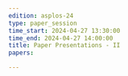 ```yaml
---
edition: asplos-24
type: paper_session
time_start: 2024-04-27 13:30:00
time_end: 2024-04-27 14:00:00
title: Paper Presentations - II
papers: 

---
```

  

 
